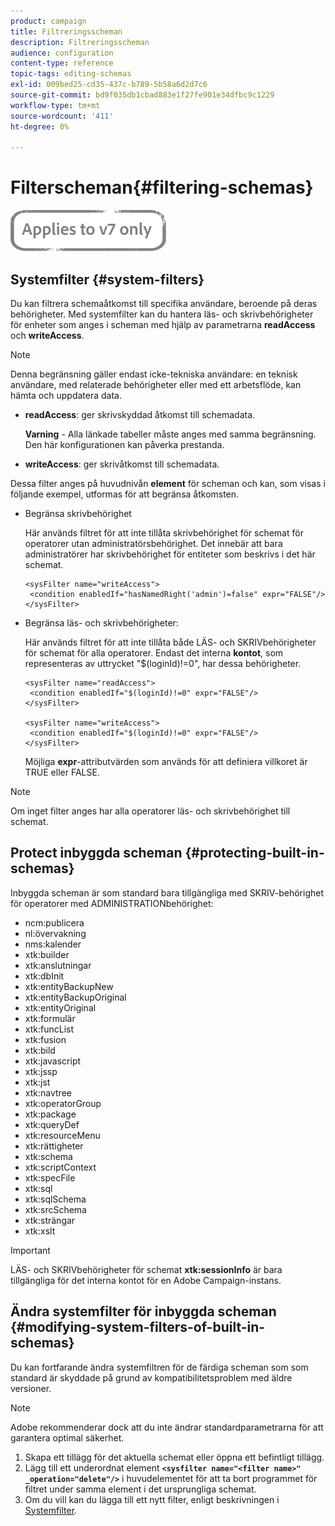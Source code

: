 ```yaml
---
product: campaign
title: Filtreringsscheman
description: Filtreringsscheman
audience: configuration
content-type: reference
topic-tags: editing-schemas
exl-id: 009bed25-cd35-437c-b789-5b58a6d2d7c6
source-git-commit: bd9f035db1cbad883e1f27fe901e34dfbc9c1229
workflow-type: tm+mt
source-wordcount: '411'
ht-degree: 0%

---
```


# Filterscheman{#filtering-schemas}

![](../../assets/v7-only.svg)

## Systemfilter {#system-filters}

Du kan filtrera schemaåtkomst till specifika användare, beroende på deras behörigheter. Med systemfilter kan du hantera läs- och skrivbehörigheter för enheter som anges i scheman med hjälp av parametrarna **readAccess** och **writeAccess**.

>[!NOTE]
>
>Denna begränsning gäller endast icke-tekniska användare: en teknisk användare, med relaterade behörigheter eller med ett arbetsflöde, kan hämta och uppdatera data.

* **readAccess**: ger skrivskyddad åtkomst till schemadata.

   **Varning**  - Alla länkade tabeller måste anges med samma begränsning. Den här konfigurationen kan påverka prestanda.

* **writeAccess**: ger skrivåtkomst till schemadata.

Dessa filter anges på huvudnivån **element** för scheman och kan, som visas i följande exempel, utformas för att begränsa åtkomsten.

* Begränsa skrivbehörighet

   Här används filtret för att inte tillåta skrivbehörighet för schemat för operatorer utan administratörsbehörighet. Det innebär att bara administratörer har skrivbehörighet för entiteter som beskrivs i det här schemat.

   ```
   <sysFilter name="writeAccess">      
    <condition enabledIf="hasNamedRight('admin')=false" expr="FALSE"/>    
   </sysFilter>
   ```

* Begränsa läs- och skrivbehörigheter:

   Här används filtret för att inte tillåta både LÄS- och SKRIVbehörigheter för schemat för alla operatorer. Endast det interna **kontot**, som representeras av uttrycket &quot;$(loginId)!=0&quot;, har dessa behörigheter.

   ```
   <sysFilter name="readAccess"> 
    <condition enabledIf="$(loginId)!=0" expr="FALSE"/>
   </sysFilter>
   
   <sysFilter name="writeAccess">  
    <condition enabledIf="$(loginId)!=0" expr="FALSE"/>
   </sysFilter>
   ```

   Möjliga **expr**-attributvärden som används för att definiera villkoret är TRUE eller FALSE.

>[!NOTE]
>
>Om inget filter anges har alla operatorer läs- och skrivbehörighet till schemat.

## Protect inbyggda scheman {#protecting-built-in-schemas}

Inbyggda scheman är som standard bara tillgängliga med SKRIV-behörighet för operatorer med ADMINISTRATIONbehörighet:

* ncm:publicera
* nl:övervakning
* nms:kalender
* xtk:builder
* xtk:anslutningar
* xtk:dbInit
* xtk:entityBackupNew
* xtk:entityBackupOriginal
* xtk:entityOriginal
* xtk:formulär
* xtk:funcList
* xtk:fusion
* xtk:bild
* xtk:javascript
* xtk:jssp
* xtk:jst
* xtk:navtree
* xtk:operatorGroup
* xtk:package
* xtk:queryDef
* xtk:resourceMenu
* xtk:rättigheter
* xtk:schema
* xtk:scriptContext
* xtk:specFile
* xtk:sql
* xtk:sqlSchema
* xtk:srcSchema
* xtk:strängar
* xtk:xslt

>[!IMPORTANT]
>
>LÄS- och SKRIVbehörigheter för schemat **xtk:sessionInfo** är bara tillgängliga för det interna kontot för en Adobe Campaign-instans.

## Ändra systemfilter för inbyggda scheman {#modifying-system-filters-of-built-in-schemas}

Du kan fortfarande ändra systemfiltren för de färdiga scheman som som standard är skyddade på grund av kompatibilitetsproblem med äldre versioner.

>[!NOTE]
>
>Adobe rekommenderar dock att du inte ändrar standardparametrarna för att garantera optimal säkerhet.

1. Skapa ett tillägg för det aktuella schemat eller öppna ett befintligt tillägg.
1. Lägg till ett underordnat element **`<sysfilter name="<filter name>" _operation="delete"/>`** i huvudelementet för att ta bort programmet för filtret under samma element i det ursprungliga schemat.
1. Om du vill kan du lägga till ett nytt filter, enligt beskrivningen i [Systemfilter](#system-filters).
